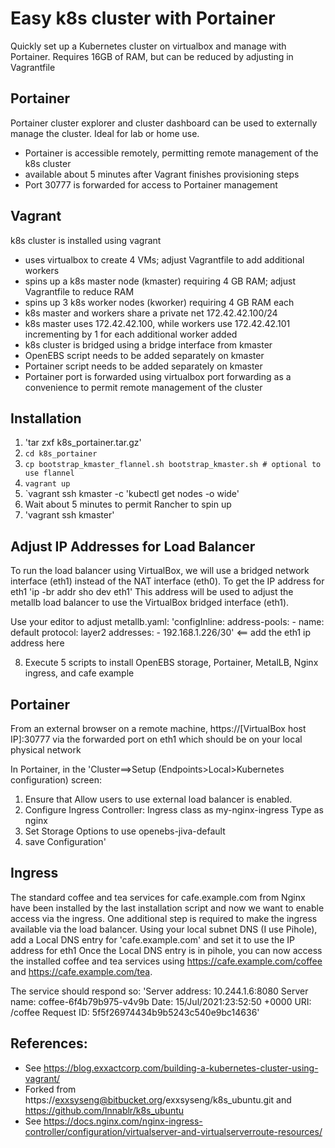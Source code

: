 # Easy k8s cluster with Portainer

Quickly set up a Kubernetes cluster on virtualbox and manage with Portainer. Requires 16GB of RAM, but can be reduced by adjusting in Vagrantfile
## Portainer
Portainer cluster explorer and cluster dashboard can be used to externally manage the cluster.  Ideal for lab or home use.
- Portainer is accessible remotely, permitting remote management of the k8s cluster
- available about 5 minutes after Vagrant finishes provisioning steps
- Port 30777 is forwarded for access to Portainer management

## Vagrant
k8s cluster is installed using vagrant
- uses virtualbox to create 4 VMs; adjust Vagrantfile to add additional workers
- spins up a k8s master node (kmaster) requiring 4 GB RAM; adjust Vagrantfile to reduce RAM
- spins up 3 k8s worker nodes (kworker) requiring 4 GB RAM each
- k8s master and workers share a private net 172.42.42.100/24
- k8s master uses 172.42.42.100, while workers use 172.42.42.101 incrementing by 1 for each additional worker added
- k8s cluster is bridged using a bridge interface from kmaster
- OpenEBS script needs to be added separately on kmaster
- Portainer script needs to be added separately on kmaster
- Portainer port is forwarded using  virtualbox port forwarding as a convenience to permit remote management of the cluster

## Installation
1.	'tar zxf k8s_portainer.tar.gz'
2.	`cd k8s_portainer`
3.	`cp bootstrap_kmaster_flannel.sh bootstrap_kmaster.sh # optional to use flannel`
4.	`vagrant up`
5.	`vagrant ssh kmaster -c 'kubectl get nodes -o wide'
6. Wait about 5 minutes to permit Rancher to spin up
7. 'vagrant ssh kmaster'

## Adjust IP Addresses for Load Balancer
To run the load balancer using VirtualBox, we will use a bridged network interface (eth1) instead of the NAT interface (eth0).  To get the IP address for eth1
'ip -br addr sho dev eth1'
This address will be used to adjust the metallb load balancer to use the VirtualBox bridged interface (eth1).

Use your editor to adjust metallb.yaml:
'configInline:
   address-pools:
     - name: default
       protocol: layer2
       addresses:
       - 192.168.1.226/30' <== add the eth1 ip address here

8. Execute 5 scripts to install OpenEBS storage, Portainer, MetalLB, Nginx ingress, and cafe example

## Portainer
From an external browser on a remote machine, https://[VirtualBox host IP]:30777 via the forwarded port on eth1 which should be on your local physical network

In Portainer, in the 'Cluster==>Setup (Endpoints>Local>Kubernetes configuration) screen:
1. Ensure that Allow users to use external load balancer is enabled.
2. Configure Ingress Controller:
    Ingress class as my-nginx-ingress
    Type as nginx
3. Set Storage Options to use openebs-jiva-default
4. save Configuration'

## Ingress
The standard coffee and tea services for cafe.example.com from Nginx have been installed by the last installation script and now we want to enable access via the ingress.
One additional step is required to make the ingress available via the load balancer.  Using your local subnet DNS (I use Pihole), add a Local DNS entry for 'cafe.example.com' and set it to use the IP address for eth1
Once the Local DNS entry is in pihole, you can now access the installed coffee and tea services using https://cafe.example.com/coffee and https://cafe.example.com/tea.

The service should respond so:
'Server address: 10.244.1.6:8080
Server name: coffee-6f4b79b975-v4v9b
Date: 15/Jul/2021:23:52:50 +0000
URI: /coffee
Request ID: 5f5f26974434b9b5243c540e9bc14636'


## References:
- See https://blog.exxactcorp.com/building-a-kubernetes-cluster-using-vagrant/
- Forked from https://exxsyseng@bitbucket.org/exxsyseng/k8s_ubuntu.git and https://github.com/Innablr/k8s_ubuntu
- See https://docs.nginx.com/nginx-ingress-controller/configuration/virtualserver-and-virtualserverroute-resources/
